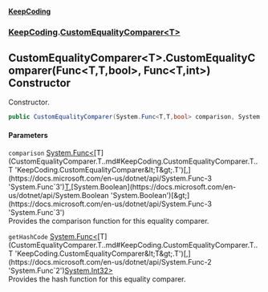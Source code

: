 #### [KeepCoding](index.md 'index')
### [KeepCoding](KeepCoding.md 'KeepCoding').[CustomEqualityComparer&lt;T&gt;](CustomEqualityComparer.T..md 'KeepCoding.CustomEqualityComparer&lt;T&gt;')
## CustomEqualityComparer&lt;T&gt;.CustomEqualityComparer(Func&lt;T,T,bool&gt;, Func&lt;T,int&gt;) Constructor
Constructor.  
```csharp
public CustomEqualityComparer(System.Func<T,T,bool> comparison, System.Func<T,int> getHashCode);
```
#### Parameters
<a name='KeepCoding.CustomEqualityComparer.T..CustomEqualityComparer(System.Func.T.T.bool..System.Func.T.int.).comparison'></a>
`comparison` [System.Func&lt;](https://docs.microsoft.com/en-us/dotnet/api/System.Func-3 'System.Func`3')[T](CustomEqualityComparer.T..md#KeepCoding.CustomEqualityComparer.T..T 'KeepCoding.CustomEqualityComparer&lt;T&gt;.T')[,](https://docs.microsoft.com/en-us/dotnet/api/System.Func-3 'System.Func`3')[T](CustomEqualityComparer.T..md#KeepCoding.CustomEqualityComparer.T..T 'KeepCoding.CustomEqualityComparer&lt;T&gt;.T')[,](https://docs.microsoft.com/en-us/dotnet/api/System.Func-3 'System.Func`3')[System.Boolean](https://docs.microsoft.com/en-us/dotnet/api/System.Boolean 'System.Boolean')[&gt;](https://docs.microsoft.com/en-us/dotnet/api/System.Func-3 'System.Func`3')  
Provides the comparison function for this equality comparer.
  
<a name='KeepCoding.CustomEqualityComparer.T..CustomEqualityComparer(System.Func.T.T.bool..System.Func.T.int.).getHashCode'></a>
`getHashCode` [System.Func&lt;](https://docs.microsoft.com/en-us/dotnet/api/System.Func-2 'System.Func`2')[T](CustomEqualityComparer.T..md#KeepCoding.CustomEqualityComparer.T..T 'KeepCoding.CustomEqualityComparer&lt;T&gt;.T')[,](https://docs.microsoft.com/en-us/dotnet/api/System.Func-2 'System.Func`2')[System.Int32](https://docs.microsoft.com/en-us/dotnet/api/System.Int32 'System.Int32')[&gt;](https://docs.microsoft.com/en-us/dotnet/api/System.Func-2 'System.Func`2')  
Provides the hash function for this equality comparer.
  
